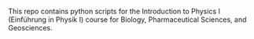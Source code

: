 This repo contains python scripts for the Introduction to Physics I (Einführung in Physik I) course for Biology, Pharmaceutical Sciences, and Geosciences.